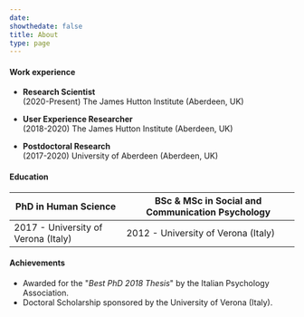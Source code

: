 ```yaml
---
date: 
showthedate: false
title: About
type: page
---
```



#### Work experience

+ **Research Scientist**  
(2020-Present) The James Hutton Institute (Aberdeen, UK) 

+ **User Experience Researcher**  
(2018-2020) The James Hutton Institute (Aberdeen, UK) 

+ **Postdoctoral Research**  
(2017-2020) University of Aberdeen (Aberdeen, UK)

#### Education

| **PhD in Human Science**            | **BSc & MSc in Social and Communication Psychology** |
|-------------------------------------|------------------------------------------------------|
| 2017 - University of Verona (Italy) | 2012 - University of Verona (Italy)                  |


#### Achievements

+ Awarded for the "*Best PhD 2018 Thesis*" by the Italian Psychology Association. 
+ Doctoral Scholarship sponsored by the University of Verona (Italy).
